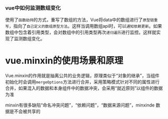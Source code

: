 ### vue中如何监测数组变化

使用了`函数劫持`的方式，重写了数组的方法，Vue将data中的数组进行了`原型链重写`，指向了`自己定义的数组原型方法`。这样当调用数组api时，可以`通知依赖更新`。如果数组中包含着引用类型，会对数组中的引用类型再次`递归遍历`进行监控。这样就实现了监测数组变化。





# vue.minxin的使用场景和原理

Vue.minxin的作用就是抽离公共的业务逻辑，原理类似于“对象的继承”，当组件初始化时会调用`mergeOptions`方法进行合并，采用策略模式针对不同的属性进行合并，如果混入的数据和本身组件中的数据冲突，会采用“就近原则”以组件的数据为准

minxin有很多缺陷“命名冲突问题”，“依赖问题”，“数据来源问题”，minxinde 数据是不会被共享的


